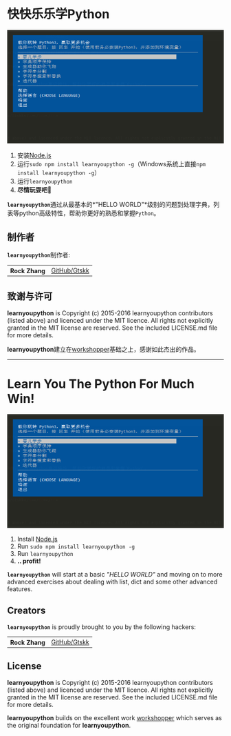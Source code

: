 # 快快乐乐学Python

![Learn You The Python For Much Win!](https://raw.githubusercontent.com/Gtskk/learnyoupython/master/learnyoupython.png)

  1. 安装[Node.js](http://nodejs.org/)
  2. 运行`sudo npm install learnyoupython -g`（Windows系统上直接`npm install learnyoupython -g`）
  3. 运行`learnyoupython`
  4. **尽情玩耍吧:rocket:**

<b><code>learnyoupython</code></b>通过从最基本的*"HELLO WORLD"*级别的问题到处理字典，列表等python高级特性，帮助你更好的熟悉和掌握`Python`。

## 制作者

<b><code>learnyoupython</code></b>制作者:

<table><tbody>
<tr><th align="left">Rock Zhang</th><td><a href="https://github.com/Gtskk">GitHub/Gtskk</a></td></tr>
</tbody></table>

## 致谢与许可

**learnyoupython** is Copyright (c) 2015-2016 learnyoupython contributors (listed above) and licenced under the MIT licence. All rights not explicitly granted in the MIT license are reserved. See the included LICENSE.md file for more details.

**learnyoupython**建立在[workshopper](https://github.com/workshopper/workshopper)基础之上，感谢如此杰出的作品。

----

# Learn You The Python For Much Win!

![Learn You The Python For Much Win!](https://raw.githubusercontent.com/Gtskk/learnyoupython/master/learnyoupython.png)

  1. Install [Node.js](http://nodejs.org/)
  2. Run `sudo npm install learnyoupython -g`
  3. Run `learnyoupython`
  4. **.. profit!**

<b><code>learnyoupython</code></b> will start at a basic *"HELLO WORLD"* and moving on to more advanced exercises about dealing with list, dict and some other advanced features.

## Creators

<b><code>learnyoupython</code></b> is proudly brought to you by the following hackers:

<table><tbody>
<tr><th align="left">Rock Zhang</th><td><a href="https://github.com/Gtskk">GitHub/Gtskk</a></td></tr>
</tbody></table>

## License

**learnyoupython** is Copyright (c) 2015-2016 learnyoupython contributors (listed above) and licenced under the MIT licence. All rights not explicitly granted in the MIT license are reserved. See the included LICENSE.md file for more details.

**learnyoupython** builds on the excellent work [workshopper](https://github.com/workshopper/workshopper) which serves as the original foundation for **learnyoupython**.
